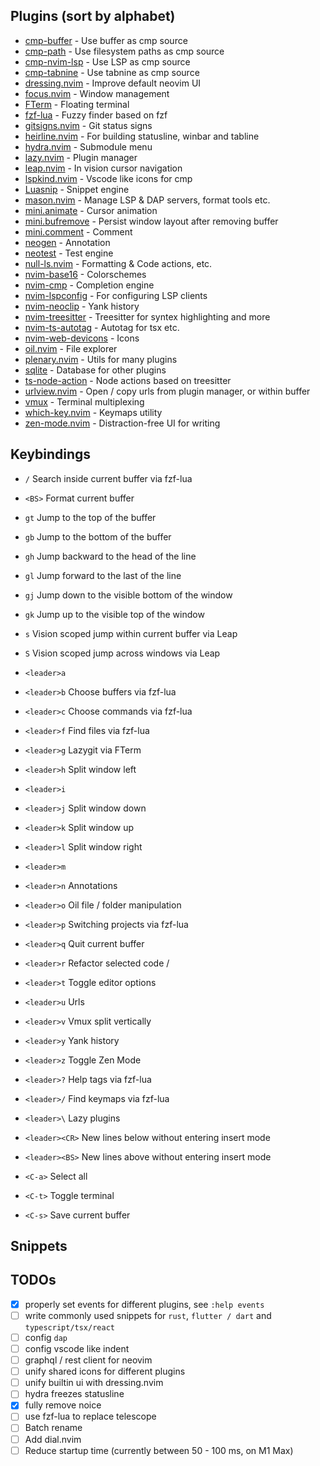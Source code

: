 ## Plugins (sort by alphabet)

- [cmp-buffer](https://github.com/hrsh7th/cmp-buffer) - Use buffer as cmp source
- [cmp-path](https://github.com/hrsh7th/cmp-path) - Use filesystem paths as cmp source
- [cmp-nvim-lsp](https://github.com/hrsh7th/cmp-nvim-lsp) - Use LSP as cmp source
- [cmp-tabnine](https://github.com/tzachar/cmp-tabnine) - Use tabnine as cmp source
- [dressing.nvim](https://github.com/stevearc/dressing.nvim) - Improve default neovim UI
- [focus.nvim](https://github.com/beauwilliams/focus.nvim) - Window management
- [FTerm](https://github.com/numToStr/FTerm.nvim) - Floating terminal
- [fzf-lua](https://github.com/ibhagwan/fzf-lua) - Fuzzy finder based on fzf
- [gitsigns.nvim](https://github.com/lewis6991/gitsigns.nvim) - Git status signs
- [heirline.nvim](https://github.com/rebelot/heirline.nvim) - For building statusline, winbar and tabline
- [hydra.nvim](https://github.com/anuvyklack/hydra.nvim) - Submodule menu
- [lazy.nvim](https://github.com/folke/lazy.nvim) - Plugin manager
- [leap.nvim](https://github.com/ggandor/leap.nvim) - In vision cursor navigation
- [lspkind.nvim](https://github.com/onsails/lspkind.nvim) - Vscode like icons for cmp
- [Luasnip](https://github.com/L3MON4D3/LuaSnip) - Snippet engine
- [mason.nvim](https://github.com/williamboman/mason.nvim) - Manage LSP & DAP servers, format tools etc.
- [mini.animate](https://github.com/echasnovski/mini.animate) - Cursor animation
- [mini.bufremove](https://github.com/echasnovski/mini.bufremove) - Persist window layout after removing buffer
- [mini.comment](https://github.com/echasnovski/mini.comment) - Comment
- [neogen](https://github.com/danymat/neogen) - Annotation
- [neotest](https://github.com/nvim-neotest/neotest) - Test engine
- [null-ls.nvim](https://github.com/jose-elias-alvarez/null-ls.nvim) - Formatting & Code actions, etc.
- [nvim-base16](https://github.com/rrethy/nvim-base16) - Colorschemes
- [nvim-cmp](https://github.com/hrsh7th/nvim-cmp) - Completion engine
- [nvim-lspconfig](https://github.com/neovim/nvim-lspconfig) - For configuring LSP clients
- [nvim-neoclip](https://github.com/AckslD/nvim-neoclip.lua) - Yank history
- [nvim-treesitter](https://github.com/nvim-treesitter/nvim-treesitter) - Treesitter for syntex highlighting and more
- [nvim-ts-autotag](https://github.com/windwp/nvim-ts-autotag) - Autotag for tsx etc.
- [nvim-web-devicons](https://github.com/nvim-tree/nvim-web-devicons) - Icons
- [oil.nvim](https://github.com/stevearc/oil.nvim) - File explorer
- [plenary.nvim](https://github.com/nvim-lua/plenary.nvim) - Utils for many plugins
- [sqlite](https://github.com/kkharji/sqlite.lua) - Database for other plugins
- [ts-node-action](https://github.com/ckolkey/ts-node-action) - Node actions based on treesitter
- [urlview.nvim](https://github.com/axieax/urlview.nvim) - Open / copy urls from plugin manager, or within buffer
- [vmux](https://github.com/yazgoo/vmux) - Terminal multiplexing
- [which-key.nvim](https://github.com/folke/which-key.nvim) - Keymaps utility
- [zen-mode.nvim](https://github.com/folke/zen-mode.nvim) - Distraction-free UI for writing

## Keybindings

- `/` Search inside current buffer via fzf-lua
- `<BS>` Format current buffer

- `gt` Jump to the top of the buffer
- `gb` Jump to the bottom of the buffer
- `gh` Jump backward to the head of the line
- `gl` Jump forward to the last of the line
- `gj` Jump down to the visible bottom of the window
- `gk` Jump up to the visible top of the window

- `s` Vision scoped jump within current buffer via Leap
- `S` Vision scoped jump across windows via Leap

- `<leader>a`
- `<leader>b` Choose buffers via fzf-lua
- `<leader>c` Choose commands via fzf-lua
- `<leader>f` Find files via fzf-lua
- `<leader>g` Lazygit via FTerm
- `<leader>h` Split window left
- `<leader>i`
- `<leader>j` Split window down
- `<leader>k` Split window up
- `<leader>l` Split window right
- `<leader>m`
- `<leader>n` Annotations
- `<leader>o` Oil file / folder manipulation
- `<leader>p` Switching projects via fzf-lua
- `<leader>q` Quit current buffer
- `<leader>r` Refactor selected code /
- `<leader>t` Toggle editor options
- `<leader>u` Urls
- `<leader>v` Vmux split vertically
- `<leader>y` Yank history
- `<leader>z` Toggle Zen Mode
- `<leader>?` Help tags via fzf-lua
- `<leader>/` Find keymaps via fzf-lua
- `<leader>\` Lazy plugins
- `<leader><CR>` New lines below without entering insert mode
- `<leader><BS>` New lines above without entering insert mode

- `<C-a>` Select all
- `<C-t>` Toggle terminal
- `<C-s>` Save current buffer

## Snippets

## TODOs

- [x] properly set events for different plugins, see `:help events`
- [ ] write commonly used snippets for `rust`, `flutter / dart` and `typescript/tsx/react`
- [ ] config `dap`
- [ ] config vscode like indent
- [ ] graphql / rest client for neovim
- [ ] unify shared icons for different plugins
- [ ] unify builtin ui with dressing.nvim
- [ ] hydra freezes statusline
- [x] fully remove noice
- [ ] use fzf-lua to replace telescope
- [ ] Batch rename
- [ ] Add dial.nvim
- [ ] Reduce startup time (currently between 50 - 100 ms, on M1 Max)
